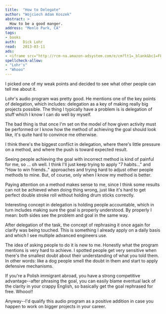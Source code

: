 ```yaml
---
title:	"How to Delegate"
author: "Wojciech Adam Koszek"
abstract: >
  How to be a good manger.
address: "Menlo Park, CA"
tags:
- books
auth:	Dick Lohr
read:	2013-03-11
ads:
- <iframe src="http://rcm-na.amazon-adsystem.com/e/cm?lt1=_blank&bc1=FFFFFF&IS2=1&npa=1&bg1=FFFFFF&fc1=000000&lc1=FF0C00&t=wkoszek08-20&o=1&p=8&l=as4&m=amazon&f=ifr&ref=ss_til&asins=1933328002" style="width:120px;height:240px;" scrolling="no" marginwidth="0" marginheight="0" frameborder="0"></iframe>
spellcheck-allow:
- "Lohr's"
- "Whooo"
---
```


I picked one of my weak points and decided to see what other people can tell
me about it.

Lohr's audio program was pretty good. He mentions one of the key points of
delegation, which includes: delegation as a key of making really big
projects possible. The thing I typically have a problem is is delegation of
stuff which I know I can do well by myself.

The bad thing is that once I'm set on the model of how given activity must
be performed or I know how the method of achieving the goal should look
like, it's quite hard to convince me otherwise.

I think there's the biggest conflict in delegation, where there's little
pressure on a method, and where the push is toward expected result.

Seeing people achieving the goal with incorrect method is kind of painful
for me, so ... oh well. I think I'll just keep trying to apply "7 habits..."
and "How to win friends.." approaches and trying hard to adjust other people
methods to mine. But, of course, only when I know my method is better.

Paying attention on a method makes sense to me, since I think some results
can not be achieved when doing thing wrong, just like it's hard to get
perfect double stroke roll without holding drum sticks correctly.

Interesting concept in delegation is holding people accountable, which in
turn includes making sure the goal is properly understood. By properly I
mean: both sides see the problem and goal in the same way.

After delegation of the task, the concept of rephrasing it once again for
clarify was being touched. This is something I already apply on a daily
basis and which I see multiple advanced engineers use.

The idea of asking people to do it is new to me. Honestly what the program
mentions is very hard to achieve. I spotted people get very sensitive when
there's the smallest doubt about their understanding of what you told them.
In other words: like a dog people smell the doubt in them and start to apply
defensive mechanisms.

If you're a Polish immigrant abroad, you have a strong competitive
advantage--after phrasing the goal, you can easily blame eventual lack of
the clarity in your crappy English, so basically get the goal rephrased for
free. Whooo!!

Anyway--I'd qualify this audio program as a positive addition in case you
happen to work on bigger projects in your career.

